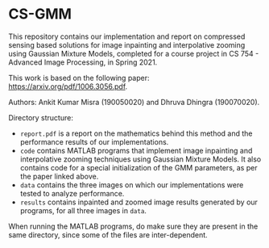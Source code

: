 # CS-GMM
This repository contains our implementation and report on compressed sensing based solutions for image inpainting and interpolative zooming using Gaussian Mixture Models, completed for a course project in CS 754 - Advanced Image Processing, in Spring 2021.

This work is based on the following paper: https://arxiv.org/pdf/1006.3056.pdf.

Authors: Ankit Kumar Misra (190050020) and Dhruva Dhingra (190070020).

Directory structure:
- `report.pdf` is a report on the mathematics behind this method and the performance results of our implementations.
- `code` contains MATLAB programs that implement image inpainting and interpolative zooming techniques using Gaussian Mixture Models. It also contains code for a special initialization of the GMM parameters, as per the paper linked above.
- `data` contains the three images on which our implementations were tested to analyze performance.
- `results` contains inpainted and zoomed image results generated by our programs, for all three images in `data`.

When running the MATLAB programs, do make sure they are present in the same directory, since some of the files are inter-dependent.
